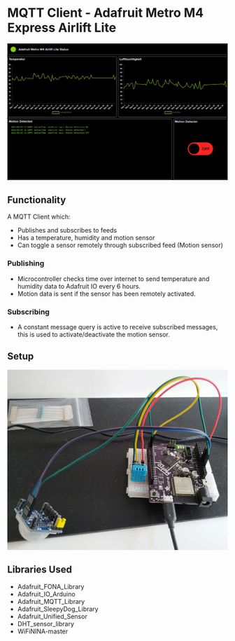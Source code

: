 # MQTT Client - Adafruit Metro M4 Express Airlift Lite

![Adafruit IO Dashboard](src/img/AdafruitIO.png?raw=true "Title")

## Functionality

A MQTT Client which:
  - Publishes and subscribes to feeds
  - Has a temperature, humidity and motion sensor
  - Can toggle a sensor remotely through subscribed feed (Motion sensor)
  
### Publishing

- Microcontroller checks time over internet to send temperature and humidity data to Adafruit IO every 6 hours.
- Motion data is sent if the sensor has been remotely activated.

### Subscribing

- A constant message query is active to receive subscribed messages, this is used to activate/deactivate the motion sensor.

## Setup

![Adafruit Metro M4 Express Airlift Lite](src/img/1620491395507.jpg?raw=true "Title")

## Libraries Used

- Adafruit_FONA_Library
- Adafruit_IO_Arduino
- Adafruit_MQTT_Library
- Adafruit_SleepyDog_Library
- Adafruit_Unified_Sensor
- DHT_sensor_library
- WiFiNINA-master
